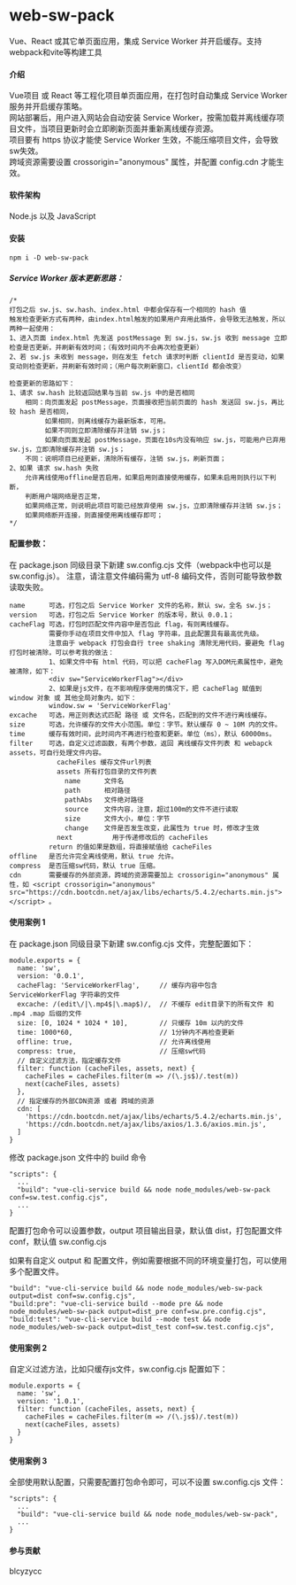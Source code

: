 # web-sw-pack

Vue、React 或其它单页面应用，集成 Service Worker 并开启缓存。支持webpack和vite等构建工具<br>

#### 介绍

Vue项目 或 React 等工程化项目单页面应用，在打包时自动集成 Service Worker 服务并开启缓存策略。<br>
网站部署后，用户进入网站会自动安装 Service Worker，按需加载并离线缓存项目文件，当项目更新时会立即刷新页面并重新离线缓存资源。<br>
项目要有 https 协议才能使 Service Worker 生效，不能压缩项目文件，会导致sw失效。<br>
跨域资源需要设置 crossorigin="anonymous" 属性，并配置 config.cdn 才能生效。<br>


#### 软件架构

Node.js 以及 JavaScript


#### 安装
```
npm i -D web-sw-pack
```

##### Service Worker 版本更新思路：
```
/*
打包之后 sw.js、sw.hash、index.html 中都会保存有一个相同的 hash 值
触发检查更新方式有两种，由index.html触发的如果用户弃用此插件，会导致无法触发，所以两种一起使用：
1、进入页面 index.html 先发送 postMessage 到 sw.js，sw.js 收到 message 立即检查是否更新，并刷新有效时间；（有效时间内不会再次检查更新）
2、若 sw.js 未收到 message，则在发生 fetch 请求时判断 clientId 是否变动，如果变动则检查更新，并刷新有效时间；（用户每次刷新窗口，clientId 都会改变）

检查更新的思路如下：
1、请求 sw.hash 比较返回结果与当前 sw.js 中的是否相同
    相同：向页面发起 postMessage，页面接收把当前页面的 hash 发送回 sw.js，再比较 hash 是否相同，
         如果相同，则离线缓存为最新版本，可用。
         如果不同则立即清除缓存并注销 sw.js；
         如果向页面发起 postMessage，页面在10s内没有响应 sw.js，可能用户已弃用 sw.js，立即清除缓存并注销 sw.js；
    不同：说明项目已经更新，清除所有缓存，注销 sw.js，刷新页面；
2、如果 请求 sw.hash 失败
    允许离线使用offline是否启用，如果启用则直接使用缓存，如果未启用则执行以下判断，
    判断用户端网络是否正常，
    如果网络正常，则说明此项目可能已经放弃使用 sw.js，立即清除缓存并注销 sw.js；
    如果网络断开连接，则直接使用离线缓存即可；
*/
```

#### 配置参数：

在 package.json 同级目录下新建 sw.config.cjs 文件（webpack中也可以是sw.config.js）。
注意，请注意文件编码需为 utf-8 编码文件，否则可能导致参数读取失败。

```
name      可选，打包之后 Service Worker 文件的名称，默认 sw，全名 sw.js；
version   可选，打包之后 Service Worker 的版本号，默认 0.0.1；
cacheFlag 可选，打包时匹配文件内容中是否包此 flag，有则离线缓存。
          需要你手动在项目文件中加入 flag 字符串，且此配置具有最高优先级。
          注意由于 webpack 打包会自行 tree shaking 清除无用代码，要避免 flag 打包时被清除，可以参考我的做法：
          1、如果文件中有 html 代码，可以把 cacheFlag 写入DOM元素属性中，避免被清除，如下：
          <div sw="ServiceWorkerFlag"></div>
          2、如果是js文件，在不影响程序使用的情况下，把 cacheFlag 赋值到 window 对象 或 其他全局对象内，如下：
          window.sw = 'ServiceWorkerFlag'
excache   可选，用正则表达式匹配 路径 或 文件名，匹配到的文件不进行离线缓存。
size      可选，允许缓存的文件大小范围。单位：字节。默认缓存 0 ~ 10M 内的文件。
time      缓存有效时间，此时间内不再进行检查和更新。单位（ms），默认 60000ms。
filter    可选，自定义过滤函数，有两个参数，返回 离线缓存文件列表 和 webapck assets，可自行处理文件内容。
            cacheFiles 缓存文件url列表
            assets 所有打包目录的文件列表
              name      文件名
              path      相对路径
              pathAbs   文件绝对路径
              source    文件内容，注意，超过100m的文件不进行读取
              size      文件大小，单位：字节
              change    文件是否发生改变，此属性为 true 时，修改才生效
            next          用于传递修改后的 cacheFiles
          return 的值如果是数组，将直接赋值给 cacheFiles
offline   是否允许完全离线使用，默认 true 允许。
compress  是否压缩sw代码，默认 true 压缩。
cdn       需要缓存的外部资源，跨域的资源需要加上 crossorigin="anonymous" 属性，如 <script crossorigin="anonymous" src="https://cdn.bootcdn.net/ajax/libs/echarts/5.4.2/echarts.min.js"></script> 。
```


#### 使用案例 1

在 package.json 同级目录下新建 sw.config.cjs 文件，完整配置如下：

```
module.exports = {
  name: 'sw',
  version: '0.0.1',
  cacheFlag: 'ServiceWorkerFlag',     // 缓存内容中包含 ServiceWorkerFlag 字符串的文件
  excache: /(edit\/|\.mp4$|\.map$)/,  // 不缓存 edit目录下的所有文件 和 .mp4 .map 后缀的文件
  size: [0, 1024 * 1024 * 10],        // 只缓存 10m 以内的文件
  time: 1000*60,                      // 1分钟内不再检查更新
  offline: true,                      // 允许离线使用
  compress: true,                     // 压缩sw代码
  // 自定义过滤方法，指定缓存文件
  filter: function (cacheFiles, assets, next) {
    cacheFiles = cacheFiles.filter(m => /(\.js$)/.test(m))
    next(cacheFiles, assets)
  },
  // 指定缓存的外部CDN资源 或者 跨域的资源
  cdn: [
    'https://cdn.bootcdn.net/ajax/libs/echarts/5.4.2/echarts.min.js',
    'https://cdn.bootcdn.net/ajax/libs/axios/1.3.6/axios.min.js',
  ]
}
```

修改 package.json 文件中的 build 命令

```
"scripts": {
  ...
  "build": "vue-cli-service build && node node_modules/web-sw-pack conf=sw.test.config.cjs",
  ...
}
```


配置打包命令可以设置参数，output 项目输出目录，默认值 dist，打包配置文件 conf，默认值 sw.config.cjs

如果有自定义 output 和 配置文件，例如需要根据不同的环境变量打包，可以使用多个配置文件。
```
"build": "vue-cli-service build && node node_modules/web-sw-pack output=dist conf=sw.config.cjs",
"build:pre": "vue-cli-service build --mode pre && node node_modules/web-sw-pack output=dist_pre conf=sw.pre.config.cjs",
"build:test": "vue-cli-service build --mode test && node node_modules/web-sw-pack output=dist_test conf=sw.test.config.cjs",
```


#### 使用案例 2

自定义过滤方法，比如只缓存js文件，sw.config.cjs 配置如下：

```
module.exports = {
  name: 'sw',
  version: '1.0.1',
  filter: function (cacheFiles, assets, next) {
    cacheFiles = cacheFiles.filter(m => /(\.js$)/.test(m))
    next(cacheFiles, assets)
  }
}
```


#### 使用案例 3

全部使用默认配置，只需要配置打包命令即可，可以不设置 sw.config.cjs 文件：

```
"scripts": {
  ...
  "build": "vue-cli-service build && node node_modules/web-sw-pack",
  ...
}
```


#### 参与贡献
blcyzycc
